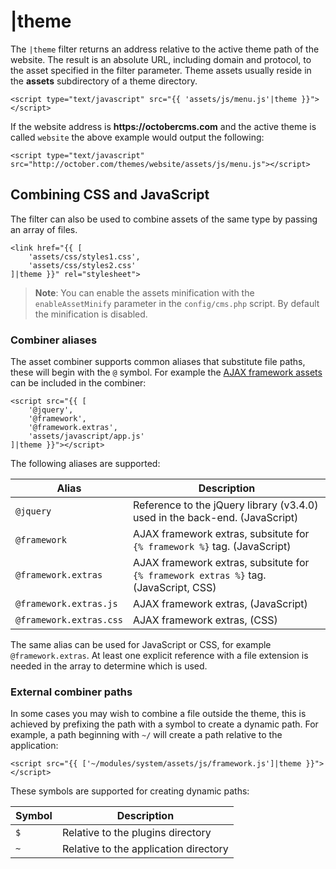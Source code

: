 # |theme

The `|theme` filter returns an address relative to the active theme path of the website. The result is an absolute URL, including domain and protocol, to the asset specified in the filter parameter. Theme assets usually reside in the **assets** subdirectory of a theme directory.

    <script type="text/javascript" src="{{ 'assets/js/menu.js'|theme }}"></script>

If the website address is __https://octobercms.com__ and the active theme is called `website` the above example would output the following:

    <script type="text/javascript" src="http://october.com/themes/website/assets/js/menu.js"></script>

<a name="combine-css-javascript"></a>
## Combining CSS and JavaScript

The filter can also be used to combine assets of the same type by passing an array of files.

    <link href="{{ [
        'assets/css/styles1.css',
        'assets/css/styles2.css'
    ]|theme }}" rel="stylesheet">

> **Note**: You can enable the assets minification with the `enableAssetMinify` parameter in the `config/cms.php` script. By default the minification is disabled.

<a name="combiner-aliases"></a>
### Combiner aliases

The asset combiner supports common aliases that substitute file paths, these will begin with the `@` symbol. For example the [AJAX framework assets](../ajax/introduction#framework-script) can be included in the combiner:

    <script src="{{ [
        '@jquery',
        '@framework',
        '@framework.extras',
        'assets/javascript/app.js'
    ]|theme }}"></script>

The following aliases are supported:

Alias | Description
------------- | -------------
`@jquery` | Reference to the jQuery library (v3.4.0) used in the back-end. (JavaScript)
`@framework` | AJAX framework extras, subsitute for `{% framework %}` tag. (JavaScript)
`@framework.extras` | AJAX framework extras, subsitute for `{% framework extras %}` tag. (JavaScript, CSS)
`@framework.extras.js` | AJAX framework extras, (JavaScript)
`@framework.extras.css` | AJAX framework extras, (CSS)

The same alias can be used for JavaScript or CSS, for example `@framework.extras`. At least one explicit reference with a file extension is needed in the array to determine which is used.

<a name="external-combiner-paths"></a>
### External combiner paths

In some cases you may wish to combine a file outside the theme, this is achieved by prefixing the path with a symbol to create a dynamic path. For example, a path beginning with `~/` will create a path relative to the application:

    <script src="{{ ['~/modules/system/assets/js/framework.js']|theme }}"></script>

These symbols are supported for creating dynamic paths:

Symbol | Description
------------- | -------------
`$` | Relative to the plugins directory
`~` | Relative to the application directory
